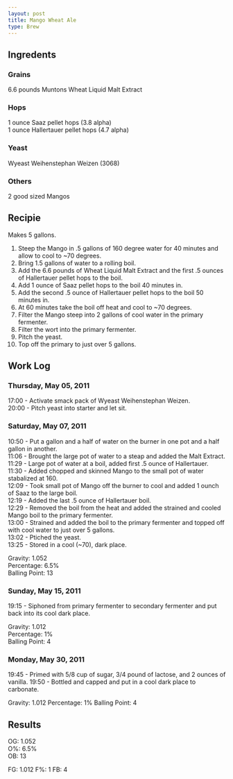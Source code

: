 ```yaml
---
layout: post
title: Mango Wheat Ale
type: Brew
---
```


## Ingredents ##
### Grains ###
6.6 pounds Muntons Wheat Liquid Malt Extract

### Hops ###
1 ounce Saaz pellet hops (3.8 alpha)  
1 ounce Hallertauer pellet hops (4.7 alpha)  

### Yeast ###
Wyeast Weihenstephan Weizen (3068)

### Others ###
2 good sized Mangos

## Recipie ##
Makes 5 gallons.  

1. Steep the Mango in .5 gallons of 160 degree water for 40 minutes and allow to cool to ~70 degrees.  
2. Bring 1.5 gallons of water to a rolling boil.  
3. Add the 6.6 pounds of Wheat Liquid Malt Extract and the first .5 ounces of Hallertauer pellet hops to the boil.  
4. Add 1 ounce of Saaz pellet hops to the boil 40 minutes in.  
5. Add the second .5 ounce of Hallertauer pellet hops to the boil 50 minutes in.  
6. At 60 minutes take the boil off heat and cool to ~70 degrees.  
7. Filter the Mango steep into 2 gallons of cool water in the primary fermenter.  
8. Filter the wort into the primary fermenter.  
9. Pitch the yeast.  
10. Top off the primary to just over 5 gallons.   

## Work Log ##
### Thursday, May 05, 2011 ###
17:00 - Activate smack pack of Wyeast Weihenstephan Weizen.  
20:00 - Pitch yeast into starter and let sit.  

### Saturday, May 07, 2011 ###
10:50 - Put a gallon and a half of water on the burner in one pot and a half gallon in another.  
11:06 - Brought the large pot of water to a steap and added the Malt Extract.   
11:29 - Large pot of water at a boil, added first .5 ounce of Hallertauer.  
11:30 - Added chopped and skinned Mango to the small pot of water stabalized at 160.  
12:09 - Took small pot of Mango off the burner to cool and added 1 ounch of Saaz to the large boil.  
12:19 - Added the last .5 ounce of Hallertauer boil.  
12:29 - Removed the boil from the heat and added the strained and cooled Mango boil to the primary fermenter.  
13:00 - Strained and added the boil to the primary fermenter and topped off with cool water to just over 5 gallons.  
13:02 - Ptiched the yeast.  
13:25 - Stored in a cool (~70), dark place.  

Gravity: 1.052  
Percentage: 6.5%  
Balling Point: 13  

### Sunday, May 15, 2011 ###
19:15 - Siphoned from primary fermenter to secondary fermenter and put back into its cool dark place.  

Gravity: 1.012  
Percentage: 1%  
Balling Point: 4

### Monday, May 30, 2011 ###
19:45 - Primed with 5/8 cup of sugar, 3/4 pound of lactose, and 2 ounces of vanilla.
19:50 - Bottled and capped and put in a cool dark place to carbonate.

Gravity: 1.012
Percentage: 1%
Balling Point: 4  

## Results ##

OG: 1.052  
O%: 6.5%  
OB: 13  

FG: 1.012
F%: 1
FB: 4